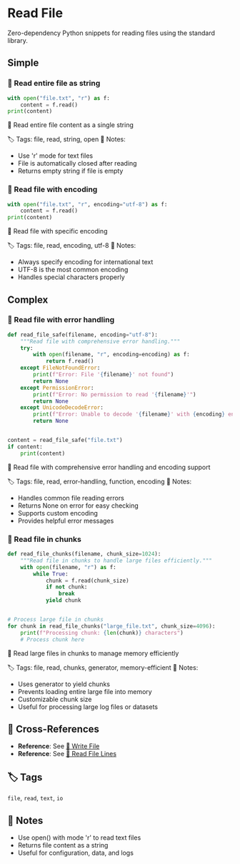 # Read File

Zero-dependency Python snippets for reading files using the standard library.

## Simple

### 🧩 Read entire file as string

```python
with open("file.txt", "r") as f:
    content = f.read()
print(content)
```

📂 Read entire file content as a single string

🏷️ Tags: file, read, string, open
📝 Notes:
- Use 'r' mode for text files
- File is automatically closed after reading
- Returns empty string if file is empty

### 🧩 Read file with encoding

```python
with open("file.txt", "r", encoding="utf-8") as f:
    content = f.read()
print(content)
```

📂 Read file with specific encoding

🏷️ Tags: file, read, encoding, utf-8
📝 Notes:
- Always specify encoding for international text
- UTF-8 is the most common encoding
- Handles special characters properly

## Complex

### 🧩 Read file with error handling

```python
def read_file_safe(filename, encoding="utf-8"):
    """Read file with comprehensive error handling."""
    try:
        with open(filename, "r", encoding=encoding) as f:
            return f.read()
    except FileNotFoundError:
        print(f"Error: File '{filename}' not found")
        return None
    except PermissionError:
        print(f"Error: No permission to read '{filename}'")
        return None
    except UnicodeDecodeError:
        print(f"Error: Unable to decode '{filename}' with {encoding} encoding")
        return None


content = read_file_safe("file.txt")
if content:
    print(content)
```

📂 Read file with comprehensive error handling and encoding support

🏷️ Tags: file, read, error-handling, function, encoding
📝 Notes:
- Handles common file reading errors
- Returns None on error for easy checking
- Supports custom encoding
- Provides helpful error messages

### 🧩 Read file in chunks

```python
def read_file_chunks(filename, chunk_size=1024):
    """Read file in chunks to handle large files efficiently."""
    with open(filename, "r") as f:
        while True:
            chunk = f.read(chunk_size)
            if not chunk:
                break
            yield chunk


# Process large file in chunks
for chunk in read_file_chunks("large_file.txt", chunk_size=4096):
    print(f"Processing chunk: {len(chunk)} characters")
    # Process chunk here
```

📂 Read large files in chunks to manage memory efficiently

🏷️ Tags: file, read, chunks, generator, memory-efficient
📝 Notes:
- Uses generator to yield chunks
- Prevents loading entire large file into memory
- Customizable chunk size
- Useful for processing large log files or datasets

## 🔗 Cross-References

- **Reference**: See [📂 Write File](./write_file.md)
- **Reference**: See [📂 Read File Lines](./read_file_lines.md)

## 🏷️ Tags

`file`, `read`, `text`, `io`

## 📝 Notes

- Use open() with mode 'r' to read text files
- Returns file content as a string
- Useful for configuration, data, and logs
